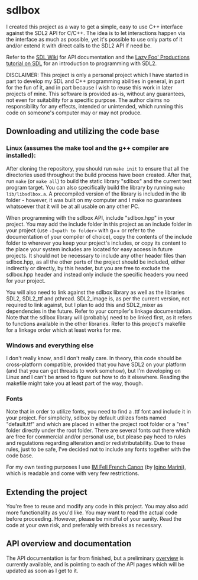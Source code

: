 # sdlbox

I created this project as a way to get a simple, easy to use C++ interface against the SDL2 API for C/C++. The idea is to let interactions happen via the interface as much as possible, yet it's possible to use only parts of it and/or extend it with direct calls to the SDL2 API if need be.

Refer to the [SDL Wiki](https://wiki.libsdl.org/) for API documentation and the [Lazy Foo' Productions tutorial on SDL](http://lazyfoo.net/tutorials/SDL/) for an introduction to programming with SDL2.

DISCLAIMER: This project is only a personal project which I have started in part to develop my SDL and C++ programming abilities in general, in part for the fun of it, and in part because I wish to reuse this work in later projects of mine. This software is provided as-is, without any guarantees, not even for suitability for a specific purpose. The author claims no responsibility for any effects, intended or unintended, which running this code on someone's computer may or may not produce.

## Downloading and utilizing the code base

### Linux (assumes the make tool and the g++ compiler are installed):

After cloning the repository, you should run `make init` to ensure that all the directories used throughout the build process have been created. After that, run `make` (or `make all`) to build the static library "sdlbox" and the current test program target. You can also specifically build the library by running `make lib/libsdlbox.a`. A precompiled version of the library is included in the lib folder - however, it was built on my computer and I make no guarantees whatsoever that it will be at all usable on any other PC.

When programming with the sdlbox API, include "sdlbox.hpp" in your project. You may add the include folder in this project as an include folder in your project (use `-I<path to folder>` with g++ or refer to the documentation of your compiler of choice), copy the contents of the include folder to wherever you keep your project's includes, or copy its content to the place your system includes are located for easy access in future projects. It should not be necessary to include any other header files than sdlbox.hpp, as all the other parts of the project should be included, either indirectly or directly, by this header, but you are free to exclude the sdlbox.hpp header and instead only include the specific headers you need for your project.

You will also need to link against the sdlbox library as well as the libraries SDL2, SDL2_ttf and pthread. SDL2_image is, as per the current version, not required to link against, but I plan to add this and SDL2_mixer as dependencies in the future. Refer to your compiler's linkage documentation. Note that the sdlbox library will (probably) need to be linked first, as it refers to functions available in the other libraries. Refer to this project's makefile for a linkage order which at least works for me.

### Windows and everything else

I don't really know, and I don't really care. In theory, this code should be cross-platform compatible, provided that you have SDL2 on your platform (and that you can get threads to work somehow), but I'm developing on Linux and I can't be arsed to figure out how to do it elsewhere. Reading the makefile might take you at least part of the way, though.

### Fonts

Note that in order to utilize fonts, you need to find a .ttf font and include it in your project. For simplicity, sdlbox by default utilizes fonts named "default.ttf" and which are placed in either the project root folder or a "res" folder directly under the root folder. There are several fonts out there which are free for commercial and/or personal use, but please pay heed to rules and regulations regarding alteration and/or redistributability. Due to these rules, just to be safe, I've decided not to include any fonts together with the code base.

For my own testing purposes I use [IM Fell French Canon](http://www.1001fonts.com/im-fell-french-canon-font.html) (by [Igino Marini](www.iginomarini.com)), which is readable and come with very few restrictions.

## Extending the project

You're free to reuse and modify any code in this project. You may also add more functionality as you'd like. You may want to read the actual code before proceeding. However, please be mindful of your sanity. Read the code at your own risk, and preferably with breaks as necessary.

## API overview and documentation

The API documentation is far from finished, but a preliminary [overview](docs/OVERVIEW.md) is currently available, and is pointing to each of the API pages which will be updated as soon as I get to it.
